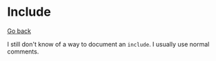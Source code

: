 # Include

[Go back](../c.md)

I still don't know of a way to document an ``include``. I usually use normal comments.